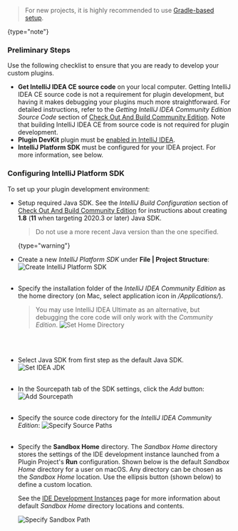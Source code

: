 [//]: # (title: Setting Up a Development Environment)

<!-- Copyright 2000-2022 JetBrains s.r.o. and other contributors. Use of this source code is governed by the Apache 2.0 license that can be found in the LICENSE file. -->

 >  For new projects, it is highly recommended to use [Gradle-based setup](getting_started.md).
 >
 {type="note"}

### Preliminary Steps

Use the following checklist to ensure that you are ready to develop your custom plugins.

- **Get IntelliJ IDEA CE source code** on your local computer.
  Getting IntelliJ IDEA CE source code is not a requirement for plugin development, but having it makes debugging your plugins much more straightforward.
  For detailed instructions, refer to the _Getting IntelliJ IDEA Community Edition Source Code_ section of [Check Out And Build Community Edition](upsource:///README.md).
  Note that building IntelliJ IDEA CE from source code is not required for plugin development.
- **Plugin DevKit** plugin must be [enabled in IntelliJ IDEA](https://www.jetbrains.com/help/idea/managing-plugins.html).
- **IntelliJ Platform SDK** must be configured for your IDEA project.
  For more information, see below.

### Configuring IntelliJ Platform SDK

To set up your plugin development environment:

* Setup required Java SDK.
  See the _IntelliJ Build Configuration_ section of [Check Out And Build Community Edition](upsource:///README.md) for instructions about creating **1.8** (**11** when targeting 2020.3 or later) Java SDK.

  > Do not use a more recent Java version than the one specified.
  >
  {type="warning"}
* Create a new *IntelliJ Platform SDK* under **File \| Project Structure**:
  ![Create IntelliJ Platform SDK](create_intellij_idea_sdk.png)
  <br/>
  <br/>
* Specify the installation folder of the *IntelliJ IDEA Community Edition* as the home directory (on Mac, select application icon in _/Applications/_).
  >  You may use IntelliJ IDEA Ultimate as an alternative, but debugging the core code will only work with the *Community Edition*.
  ![Set Home Directory](set_home_directory.png)
  <br/>
  <br/>
* Select Java SDK from first step as the default Java SDK.
  ![Set IDEA JDK](set_java_sdk.png)
  <br/>
  <br/>
* In the Sourcepath tab of the SDK settings, click the *Add* button:
  ![Add Sourcepath](add_sourcepath.png)
  <br/>
  <br/>
* Specify the source code directory for the *IntelliJ IDEA Community Edition*:
  ![Specify Source Paths](community_sources_directory.png)
  <br/>
  <br/>
* Specify the **Sandbox Home** directory.
  The *Sandbox Home* directory stores the settings of the IDE development instance launched from a Plugin Project's **Run** configuration.
  Shown below is the default *Sandbox Home* directory for a user on macOS.
  Any directory can be chosen as the *Sandbox Home* location.
  Use the ellipsis button (shown below) to define a custom location.

  See the [IDE Development Instances](ide_development_instance.md) page for more information about default *Sandbox Home* directory locations and contents.

  ![Specify Sandbox Path](plugins-sandbox.png)
